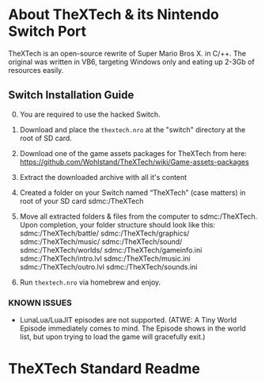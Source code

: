 # About TheXTech & its Nintendo Switch Port

TheXTech is an open-source rewrite of Super Mario Bros X. in C/++.
The original was written in VB6, targeting Windows only and eating up 2-3Gb of resources easily.

## Switch Installation Guide

0. You are required to use the hacked Switch.
1. Download and place the `thextech.nro` at the "switch" directory at the root of SD card.
2. Download one of the game assets packages for TheXTech from here: https://github.com/Wohlstand/TheXTech/wiki/Game-assets-packages
3. Extract the downloaded archive with all it's content
4. Created a folder on your Switch named “TheXTech” (case matters) in root of your SD card
        sdmc:/TheXTech
5. Move all extracted folders & files from the computer to sdmc:/TheXTech.
    Upon completion, your folder structure should look like this:
        sdmc:/TheXTech/battle/
        sdmc:/TheXTech/graphics/
        sdmc:/TheXTech/music/
        sdmc:/TheXTech/sound/
        sdmc:/TheXTech/worlds/
        sdmc:/TheXTech/gameinfo.ini
        sdmc:/TheXTech/intro.lvl
        sdmc:/TheXTech/music.ini
        sdmc:/TheXTech/outro.lvl
        sdmc:/TheXTech/sounds.ini

6. Run `thextech.nro` via homebrew and enjoy.


### KNOWN ISSUES

- LunaLua/LuaJIT episodes are not supported. (ATWE: A Tiny World Episode immediately comes to mind. The Episode shows in the world list, but upon trying to load the game will gracefully exit.)


# TheXTech Standard Readme
